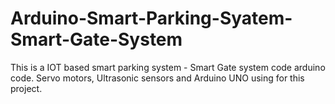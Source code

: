 # Arduino-Smart-Parking-Syatem-Smart-Gate-System
 This is a IOT based smart parking system - Smart Gate system code arduino code. Servo motors, Ultrasonic sensors and Arduino UNO using for this project.
